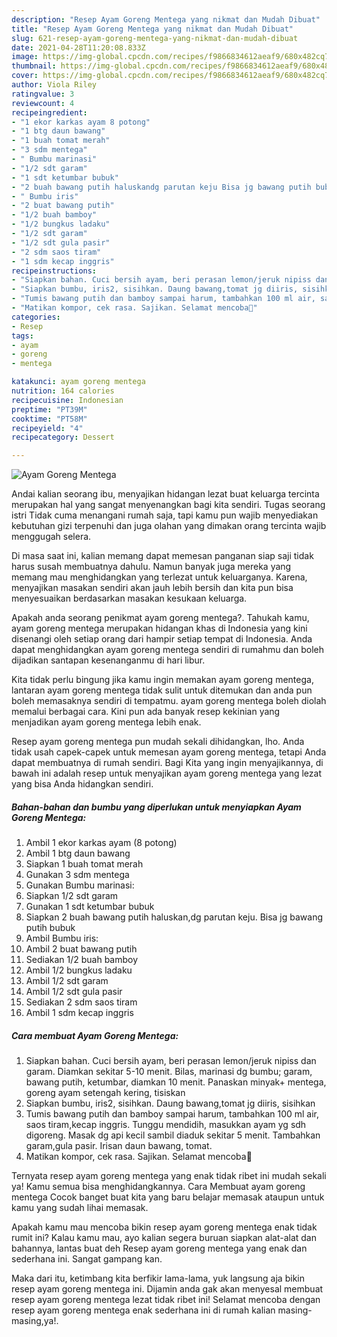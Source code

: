 ```yaml
---
description: "Resep Ayam Goreng Mentega yang nikmat dan Mudah Dibuat"
title: "Resep Ayam Goreng Mentega yang nikmat dan Mudah Dibuat"
slug: 621-resep-ayam-goreng-mentega-yang-nikmat-dan-mudah-dibuat
date: 2021-04-28T11:20:08.833Z
image: https://img-global.cpcdn.com/recipes/f9866834612aeaf9/680x482cq70/ayam-goreng-mentega-foto-resep-utama.jpg
thumbnail: https://img-global.cpcdn.com/recipes/f9866834612aeaf9/680x482cq70/ayam-goreng-mentega-foto-resep-utama.jpg
cover: https://img-global.cpcdn.com/recipes/f9866834612aeaf9/680x482cq70/ayam-goreng-mentega-foto-resep-utama.jpg
author: Viola Riley
ratingvalue: 3
reviewcount: 4
recipeingredient:
- "1 ekor karkas ayam 8 potong"
- "1 btg daun bawang"
- "1 buah tomat merah"
- "3 sdm mentega"
- " Bumbu marinasi"
- "1/2 sdt garam"
- "1 sdt ketumbar bubuk"
- "2 buah bawang putih haluskandg parutan keju Bisa jg bawang putih bubuk"
- " Bumbu iris"
- "2 buat bawang putih"
- "1/2 buah bamboy"
- "1/2 bungkus ladaku"
- "1/2 sdt garam"
- "1/2 sdt gula pasir"
- "2 sdm saos tiram"
- "1 sdm kecap inggris"
recipeinstructions:
- "Siapkan bahan. Cuci bersih ayam, beri perasan lemon/jeruk nipiss dan garam. Diamkan sekitar 5-10 menit. Bilas, marinasi dg bumbu; garam, bawang putih, ketumbar, diamkan 10 menit. Panaskan minyak+ mentega, goreng ayam setengah kering, tisiskan"
- "Siapkan bumbu, iris2, sisihkan. Daung bawang,tomat jg diiris, sisihkan"
- "Tumis bawang putih dan bamboy sampai harum, tambahkan 100 ml air, saos tiram,kecap inggris. Tunggu mendidih, masukkan ayam yg sdh digoreng. Masak dg api kecil sambil diaduk sekitar 5 menit. Tambahkan garam,gula pasir. Irisan daun bawang, tomat."
- "Matikan kompor, cek rasa. Sajikan. Selamat mencoba👏"
categories:
- Resep
tags:
- ayam
- goreng
- mentega

katakunci: ayam goreng mentega 
nutrition: 164 calories
recipecuisine: Indonesian
preptime: "PT39M"
cooktime: "PT58M"
recipeyield: "4"
recipecategory: Dessert

---
```



![Ayam Goreng Mentega](https://img-global.cpcdn.com/recipes/f9866834612aeaf9/680x482cq70/ayam-goreng-mentega-foto-resep-utama.jpg)

Andai kalian seorang ibu, menyajikan hidangan lezat buat keluarga tercinta merupakan hal yang sangat menyenangkan bagi kita sendiri. Tugas seorang istri Tidak cuma menangani rumah saja, tapi kamu pun wajib menyediakan kebutuhan gizi terpenuhi dan juga olahan yang dimakan orang tercinta wajib menggugah selera.

Di masa  saat ini, kalian memang dapat memesan panganan siap saji tidak harus susah membuatnya dahulu. Namun banyak juga mereka yang memang mau menghidangkan yang terlezat untuk keluarganya. Karena, menyajikan masakan sendiri akan jauh lebih bersih dan kita pun bisa menyesuaikan berdasarkan masakan kesukaan keluarga. 



Apakah anda seorang penikmat ayam goreng mentega?. Tahukah kamu, ayam goreng mentega merupakan hidangan khas di Indonesia yang kini disenangi oleh setiap orang dari hampir setiap tempat di Indonesia. Anda dapat menghidangkan ayam goreng mentega sendiri di rumahmu dan boleh dijadikan santapan kesenanganmu di hari libur.

Kita tidak perlu bingung jika kamu ingin memakan ayam goreng mentega, lantaran ayam goreng mentega tidak sulit untuk ditemukan dan anda pun boleh memasaknya sendiri di tempatmu. ayam goreng mentega boleh diolah memalui berbagai cara. Kini pun ada banyak resep kekinian yang menjadikan ayam goreng mentega lebih enak.

Resep ayam goreng mentega pun mudah sekali dihidangkan, lho. Anda tidak usah capek-capek untuk memesan ayam goreng mentega, tetapi Anda dapat membuatnya di rumah sendiri. Bagi Kita yang ingin menyajikannya, di bawah ini adalah resep untuk menyajikan ayam goreng mentega yang lezat yang bisa Anda hidangkan sendiri.

<!--inarticleads1-->

##### Bahan-bahan dan bumbu yang diperlukan untuk menyiapkan Ayam Goreng Mentega:

1. Ambil 1 ekor karkas ayam (8 potong)
1. Ambil 1 btg daun bawang
1. Siapkan 1 buah tomat merah
1. Gunakan 3 sdm mentega
1. Gunakan  Bumbu marinasi:
1. Siapkan 1/2 sdt garam
1. Gunakan 1 sdt ketumbar bubuk
1. Siapkan 2 buah bawang putih haluskan,dg parutan keju. Bisa jg bawang putih bubuk
1. Ambil  Bumbu iris:
1. Ambil 2 buat bawang putih
1. Sediakan 1/2 buah bamboy
1. Ambil 1/2 bungkus ladaku
1. Ambil 1/2 sdt garam
1. Ambil 1/2 sdt gula pasir
1. Sediakan 2 sdm saos tiram
1. Ambil 1 sdm kecap inggris




<!--inarticleads2-->

##### Cara membuat Ayam Goreng Mentega:

1. Siapkan bahan. Cuci bersih ayam, beri perasan lemon/jeruk nipiss dan garam. Diamkan sekitar 5-10 menit. Bilas, marinasi dg bumbu; garam, bawang putih, ketumbar, diamkan 10 menit. Panaskan minyak+ mentega, goreng ayam setengah kering, tisiskan
1. Siapkan bumbu, iris2, sisihkan. Daung bawang,tomat jg diiris, sisihkan
1. Tumis bawang putih dan bamboy sampai harum, tambahkan 100 ml air, saos tiram,kecap inggris. Tunggu mendidih, masukkan ayam yg sdh digoreng. Masak dg api kecil sambil diaduk sekitar 5 menit. Tambahkan garam,gula pasir. Irisan daun bawang, tomat.
1. Matikan kompor, cek rasa. Sajikan. Selamat mencoba👏




Ternyata resep ayam goreng mentega yang enak tidak ribet ini mudah sekali ya! Kamu semua bisa menghidangkannya. Cara Membuat ayam goreng mentega Cocok banget buat kita yang baru belajar memasak ataupun untuk kamu yang sudah lihai memasak.

Apakah kamu mau mencoba bikin resep ayam goreng mentega enak tidak rumit ini? Kalau kamu mau, ayo kalian segera buruan siapkan alat-alat dan bahannya, lantas buat deh Resep ayam goreng mentega yang enak dan sederhana ini. Sangat gampang kan. 

Maka dari itu, ketimbang kita berfikir lama-lama, yuk langsung aja bikin resep ayam goreng mentega ini. Dijamin anda gak akan menyesal membuat resep ayam goreng mentega lezat tidak ribet ini! Selamat mencoba dengan resep ayam goreng mentega enak sederhana ini di rumah kalian masing-masing,ya!.

